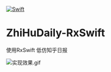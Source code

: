 [![Swift](https://img.shields.io/badge/swift-4.0-orange.svg)](https://swift.org)

# ZhiHuDaily-RxSwift
使用RxSwift 低仿知乎日报


![实现效果.gif](https://github.com/hkm5558/ZhiHuDaily-RxSwift/blob/master/ZhiHuDaily_Gif.gif?raw=true "效果图")



